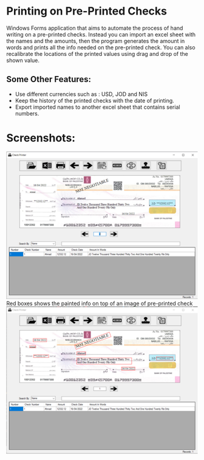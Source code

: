 # Printing on Pre-Printed Checks
Windows Forms application that aims to automate the process of hand writing on a pre-printed checks.
   Instead you can import an excel sheet with the names and the amounts, then the program generates the amount in words and prints all the info needed on the pre-printed check. 
   You can also recalibrate the locations of the printed values using drag and drop of the shown value.
## Some Other Features:
- Use different currencies such as : USD, JOD and NIS
- Keep the history of the printed checks with the date of printing.
- Export imported names to another excel sheet that contains serial numbers.


# Screenshots:
![screenshot](./example.png "example")
Red boxes shows the painted info on top of an image of pre-printed check
![screenshot](./exampleWithBoxes.png "example")
